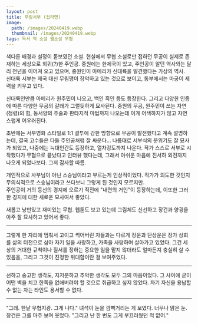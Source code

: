 ```yaml
---
layout: post
title: 무림서부 (컵라면)
image:
  path: /images/20240419.webp
  thumbnail: /images/20240419.webp
tags: 독서 책 소설 웹소설 무협
---
```


색다른 배경과 설정이 돋보였던 소설. 현실에서 무협 소설로만 접하던 무공이 실제로 존재하는 세상으로 회귀(?)한 주인공. 중원에는 한제국이 있고, 주인공이 알던 역사와는 달리 천년을 이어져 오고 있으며, 중원인이 아메리카 신대륙을 발견했다는 가상의 역사.   
신대륙 서부는 제국 대신 무림맹이 장악하고 있는 것으로 보이고, 동부에서는 마궁이 세력을 키우고 있다.   
   
신대륙인만큼 아메리카 원주민이 나오고, 백인 흑인 등도 등장한다. 그리고 다양한 인종에 따른 다양한 무공의 갈래가 그럴듯하게 묘사된다. 중원의 무공, 원주민이 쓰는 자연(정령)의 힘, 동서양의 주술과 판타지적 마법까지 나오는데 이게 어색하지가 않고 자연스럽게 어우러진다.
   
초반에는 서부영화 스타일로 1:1 결투에 강한 방향으로 무공이 발전했다고 계속 설명하는데, 결국 고수들은 다들 주인공처럼 잘 싸운다... 나름대로 서부식의 분위기도 잘 묘사가 되었고, 나중에는 늑대인간도 등장하고, 열차강도까지 나온다. 작가 스스로 서부로 시작했다가 무협으로 끝났다고 인터뷰 했다는데, 그래서 아쉬운 마음에 진서하 외전까지 나오게 되었나보다. 그저 감사할 따름.
   
개인적으로 사부님이 아닌 스승님이라고 부르는게 인상적이었다. 작가가 의도한 것인지 무의식적으로 스승님이라고 쓰다보니 그렇게 된 것인지 모르지만.   
주인공이 거의 등선의 경지에 오르기 직전에 "내면의 거인"이 등장하는데, 이또한 그러한 경지에 대한 새로운 묘사여서 좋았다.   
   
새롭고 낭만있고 재미있는 무협. 웹툰도 보고 있는데 그림체도 신선하고 장건과 양굉을 아주 잘 묘사하고 있어서 좋다.   
<hr/>
그렇게 한 자리에 멈춰서 고이고 썩어버린 자들과는 다르게 장운과 단상운은 장가 상회를 삶의 터전으로 삼아 자기 일을 사랑하고, 가족을 사랑하며 살아가고 있었다. 그건 세상의 거대한 규칙이나 질서를 정하는 중요한 일을 맡지 않더라도 얼마든지 충실히 살 수 있음을, 그리고 그것이 진정한 위대함이란 걸 보여주었다. 
<hr/>
선하고 숭고한 생각도, 지저분하고 추악한 생각도 모두 그의 마음이었다. 그 사이에 굳이 어떤 벽을 치고 한쪽을 없애버려야 할 것으로 취급하고 싶지 않았다. 자기 자신을 용납할 수 없는 자는 타인도 용서할 수 없다. 
<hr/>
"그래. 한낱 무협지광. 그게 나다."    
녀석이 눈을 깜빡거리는 게 보였다. 너무나 맑은 눈. 장건은 그를 마주 보며 웃었다.  
"그리고 난 한 번도 그게 부끄러웠던 적 없어."
